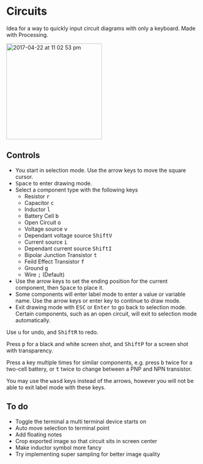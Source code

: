 # Circuits
Idea for a way to quickly input circuit diagrams with only a keyboard. Made with Processing.

<img width="250" alt="2017-04-22 at 11 02 53 pm" src="https://cloud.githubusercontent.com/assets/12654833/25303867/fc4947f8-27af-11e7-84cc-153967ceed57.png">

## Controls
- You start in selection mode. Use the arrow keys to move the square cursor.
- <kbd>Space</kbd> to enter drawing mode.
- Select a component type with the following keys
  - Resistor <kbd>r</kbd>
  - Capacitor <kbd>c</kbd>
  - Inductor <kbd>l</kbd>
  - Battery Cell <kbd>b</kbd>
  - Open Circuit <kbd>o</kbd>
  - Voltage source <kbd>v</kbd>
  - Dependant voltage source <kbd>Shift</kbd><kbd>V</kbd>
  - Current source <kbd>i</kbd>
  - Dependant current source <kbd>Shift</kbd><kbd>I</kbd>
  - Bipolar Junction Transistor <kbd>t</kbd>
  - Feild Effect Transistor <kbd>f</kbd>
  - Ground <kbd>g</kbd>
  - Wire <kbd>;</kbd> (Default)
- Use the arrow keys to set the ending position for the current component, then <kbd>Space</kbd> to place it.
- Some components will enter label mode to enter a value or variable name. Use the arrow keys or enter key to continue to draw mode.
- Exit drawing mode with <kbd>ESC</kbd> or <kbd>Enter</kbd> to go back to selection mode. Certain components, such as an open circuit, will exit to selection mode automatically.

Use <kbd>u</kbd> for undo, and <kbd>Shift</kbd><kbd>R</kbd> to redo.

Press <kbd>p</kbd> for a black and white screen shot, and <kbd>Shift</kbd><kbd>P</kbd> for a screen shot with transparency.

Press a key multiple times for similar components, e.g. press <kbd>b</kbd> twice for a two-cell battery, or <kbd>t</kbd> twice to change between a PNP and NPN transistor.

You may use the <kbd>w</kbd><kbd>a</kbd><kbd>s</kbd><kbd>d</kbd> keys instead of the arrows, however you will not be able to exit label mode with these keys.

## To do
- Toggle the terminal a multi terminal device starts on
- Auto move selection to terminal point
- Add floating notes
- Crop exported image so that circuit sits in screen center
- Make inductor symbol more fancy
- Try implementing super sampling for better image quality
